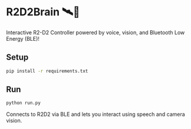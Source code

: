 # R2D2Brain 🛰️🤖

Interactive R2-D2 Controller powered by voice, vision, and Bluetooth Low Energy (BLE)!

## Setup
```bash
pip install -r requirements.txt
```

## Run
```bash
python run.py
```

Connects to R2D2 via BLE and lets you interact using speech and camera vision.
